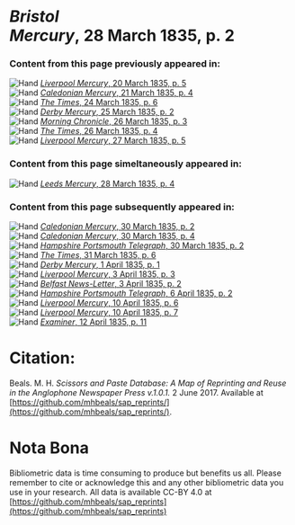 # *Bristol Mercury*, 28 March 1835, p. 2  
  
### Content from this page previously appeared in:  
![Hand](http://scissorsandpaste.net/wp-content/uploads/2017/06/smallhandpointer.png) [*Liverpool Mercury*, 20 March 1835, p. 5](https://mhbeals.github.io/sap_html/Liverpool-Mercury/Liverpool-Mercury-20-March-1835-p-5)  
![Hand](http://scissorsandpaste.net/wp-content/uploads/2017/06/smallhandpointer.png) [*Caledonian Mercury*, 21 March 1835, p. 4](https://mhbeals.github.io/sap_html/Caledonian-Mercury/Caledonian-Mercury-21-March-1835-p-4)  
![Hand](http://scissorsandpaste.net/wp-content/uploads/2017/06/smallhandpointer.png) [*The Times*, 24 March 1835, p. 6](https://mhbeals.github.io/sap_html/The-Times/The-Times-24-March-1835-p-6)  
![Hand](http://scissorsandpaste.net/wp-content/uploads/2017/06/smallhandpointer.png) [*Derby Mercury*, 25 March 1835, p. 2](https://mhbeals.github.io/sap_html/Derby-Mercury/Derby-Mercury-25-March-1835-p-2)  
![Hand](http://scissorsandpaste.net/wp-content/uploads/2017/06/smallhandpointer.png) [*Morning Chronicle*, 26 March 1835, p. 3](https://mhbeals.github.io/sap_html/Morning-Chronicle/Morning-Chronicle-26-March-1835-p-3)  
![Hand](http://scissorsandpaste.net/wp-content/uploads/2017/06/smallhandpointer.png) [*The Times*, 26 March 1835, p. 4](https://mhbeals.github.io/sap_html/The-Times/The-Times-26-March-1835-p-4)  
![Hand](http://scissorsandpaste.net/wp-content/uploads/2017/06/smallhandpointer.png) [*Liverpool Mercury*, 27 March 1835, p. 5](https://mhbeals.github.io/sap_html/Liverpool-Mercury/Liverpool-Mercury-27-March-1835-p-5)  
  
### Content from this page simeltaneously appeared in:  
![Hand](http://scissorsandpaste.net/wp-content/uploads/2017/06/smallhandpointer.png) [*Leeds Mercury*, 28 March 1835, p. 4](https://mhbeals.github.io/sap_html/Leeds-Mercury/Leeds-Mercury-28-March-1835-p-4)  
  
### Content from this page subsequently appeared in:  
![Hand](http://scissorsandpaste.net/wp-content/uploads/2017/06/smallhandpointer.png) [*Caledonian Mercury*, 30 March 1835, p. 2](https://mhbeals.github.io/sap_html/Caledonian-Mercury/Caledonian-Mercury-30-March-1835-p-2)  
![Hand](http://scissorsandpaste.net/wp-content/uploads/2017/06/smallhandpointer.png) [*Caledonian Mercury*, 30 March 1835, p. 4](https://mhbeals.github.io/sap_html/Caledonian-Mercury/Caledonian-Mercury-30-March-1835-p-4)  
![Hand](http://scissorsandpaste.net/wp-content/uploads/2017/06/smallhandpointer.png) [*Hampshire Portsmouth Telegraph*, 30 March 1835, p. 2](https://mhbeals.github.io/sap_html/Hampshire-Portsmouth-Telegraph/Hampshire-Portsmouth-Telegraph-30-March-1835-p-2)  
![Hand](http://scissorsandpaste.net/wp-content/uploads/2017/06/smallhandpointer.png) [*The Times*, 31 March 1835, p. 6](https://mhbeals.github.io/sap_html/The-Times/The-Times-31-March-1835-p-6)  
![Hand](http://scissorsandpaste.net/wp-content/uploads/2017/06/smallhandpointer.png) [*Derby Mercury*, 1 April 1835, p. 1](https://mhbeals.github.io/sap_html/Derby-Mercury/Derby-Mercury-1-April-1835-p-1)  
![Hand](http://scissorsandpaste.net/wp-content/uploads/2017/06/smallhandpointer.png) [*Liverpool Mercury*, 3 April 1835, p. 3](https://mhbeals.github.io/sap_html/Liverpool-Mercury/Liverpool-Mercury-3-April-1835-p-3)  
![Hand](http://scissorsandpaste.net/wp-content/uploads/2017/06/smallhandpointer.png) [*Belfast News-Letter*, 3 April 1835, p. 2](https://mhbeals.github.io/sap_html/Belfast-News-Letter/Belfast-News-Letter-3-April-1835-p-2)  
![Hand](http://scissorsandpaste.net/wp-content/uploads/2017/06/smallhandpointer.png) [*Hampshire Portsmouth Telegraph*, 6 April 1835, p. 2](https://mhbeals.github.io/sap_html/Hampshire-Portsmouth-Telegraph/Hampshire-Portsmouth-Telegraph-6-April-1835-p-2)  
![Hand](http://scissorsandpaste.net/wp-content/uploads/2017/06/smallhandpointer.png) [*Liverpool Mercury*, 10 April 1835, p. 6](https://mhbeals.github.io/sap_html/Liverpool-Mercury/Liverpool-Mercury-10-April-1835-p-6)  
![Hand](http://scissorsandpaste.net/wp-content/uploads/2017/06/smallhandpointer.png) [*Liverpool Mercury*, 10 April 1835, p. 7](https://mhbeals.github.io/sap_html/Liverpool-Mercury/Liverpool-Mercury-10-April-1835-p-7)  
![Hand](http://scissorsandpaste.net/wp-content/uploads/2017/06/smallhandpointer.png) [*Examiner*, 12 April 1835, p. 11](https://mhbeals.github.io/sap_html/Examiner/Examiner-12-April-1835-p-11)  


# Citation: 

Beals. M. H. *Scissors and Paste Database: A Map of Reprinting and Reuse in the Anglophone Newspaper Press v.1.0.1.* 2 June 2017. Available at [https://github.com/mhbeals/sap_reprints/](https://github.com/mhbeals/sap_reprints/). 

# Nota Bona

Bibliometric data is time consuming to produce but benefits us all. Please remember to cite or acknowledge this and any other bibliometric data you use in your research. All data is available CC-BY 4.0 at [https://github.com/mhbeals/sap_reprints](https://github.com/mhbeals/sap_reprints)